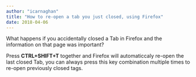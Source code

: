 ```yaml
---
author: "icarnaghan"
title: "How to re-open a tab you just closed, using Firefox"
date: 2018-04-06
---
```


What happens if you accidentally closed a Tab in Firefox and the information on that page was important?

Press **CTRL+SHIFT+T** together and Firefox will automaticcaly re-open the last closed Tab, you can always press this key combination multiple times to re-open previously closed tags.
